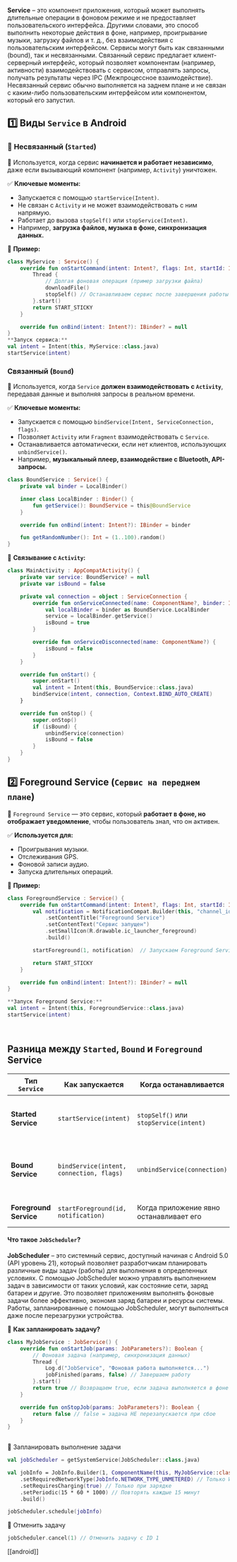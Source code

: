 **Service** – это компонент приложения, который может выполнять длительные операции в фоновом режиме и не предоставляет пользовательского интерфейса. Другими словами, это способ выполнить некоторые действия в фоне, например, проигрывание музыки, загрузку файлов и т. д., без взаимодействия с пользовательским интерфейсом. Сервисы могут быть как связанными (bound), так и несвязанными. Связанный сервис предлагает клиент-серверный интерфейс, который позволяет компонентам (например, активности) взаимодействовать с сервисом, отправлять запросы, получать результаты через IPC (Межпроцессное взаимодействие). Несвязанный сервис обычно выполняется на заднем плане и не связан с каким-либо пользовательским интерфейсом или компонентом, который его запустил.

## **1️⃣ Виды `Service` в Android**

### 🔹 **Несвязанный (`Started`)**

📌 Используется, когда сервис **начинается и работает независимо**, даже если вызывающий компонент (например, `Activity`) уничтожен.

✅ **Ключевые моменты:**

- Запускается с помощью `startService(Intent)`.
- Не связан с `Activity` и не может взаимодействовать с ним напрямую.
- Работает до вызова `stopSelf()` или `stopService(Intent)`.
- Например, **загрузка файлов, музыка в фоне, синхронизация данных.**

📌 **Пример:**

```kotlin 
class MyService : Service() {
    override fun onStartCommand(intent: Intent?, flags: Int, startId: Int): Int {
        Thread {
            // Долгая фоновая операция (пример загрузки файла)
            downloadFile()
            stopSelf() // Останавливаем сервис после завершения работы
        }.start()
        return START_STICKY
    }

    override fun onBind(intent: Intent?): IBinder? = null
}
**Запуск сервиса:**
val intent = Intent(this, MyService::class.java)
startService(intent)

```

### **Связанный (`Bound`)**

📌 Используется, когда `Service` **должен взаимодействовать с `Activity`**, передавая данные и выполняя запросы в реальном времени.

✅ **Ключевые моменты:**

- Запускается с помощью `bindService(Intent, ServiceConnection, flags)`.
- Позволяет `Activity` или `Fragment` взаимодействовать с `Service`.
- Останавливается автоматически, если нет клиентов, использующих `unbindService()`.
- Например, **музыкальный плеер, взаимодействие с Bluetooth, API-запросы.**
```kotlin 
class BoundService : Service() {
    private val binder = LocalBinder()

    inner class LocalBinder : Binder() {
        fun getService(): BoundService = this@BoundService
    }

    override fun onBind(intent: Intent?): IBinder = binder

    fun getRandomNumber(): Int = (1..100).random()
}

```

📌 **Связывание с `Activity`:**

```kotlin 
class MainActivity : AppCompatActivity() {
    private var service: BoundService? = null
    private var isBound = false

    private val connection = object : ServiceConnection {
        override fun onServiceConnected(name: ComponentName?, binder: IBinder?) {
            val localBinder = binder as BoundService.LocalBinder
            service = localBinder.getService()
            isBound = true
        }

        override fun onServiceDisconnected(name: ComponentName?) {
            isBound = false
        }
    }

    override fun onStart() {
        super.onStart()
        val intent = Intent(this, BoundService::class.java)
        bindService(intent, connection, Context.BIND_AUTO_CREATE)
    }

    override fun onStop() {
        super.onStop()
        if (isBound) {
            unbindService(connection)
            isBound = false
        }
    }
}

```

## **2️⃣ Foreground Service (`Сервис на переднем плане`)**

📌 `Foreground Service` — это сервис, который **работает в фоне, но отображает уведомление**, чтобы пользователь знал, что он активен.

✅ **Используется для:**

- Проигрывания музыки.
- Отслеживания GPS.
- Фоновой записи аудио.
- Запуска длительных операций.

📌 **Пример:**


```kotlin
class ForegroundService : Service() {
    override fun onStartCommand(intent: Intent?, flags: Int, startId: Int): Int {
        val notification = NotificationCompat.Builder(this, "channel_id")
            .setContentTitle("Foreground Service")
            .setContentText("Сервис запущен")
            .setSmallIcon(R.drawable.ic_launcher_foreground)
            .build()

        startForeground(1, notification)  // Запускаем Foreground Service

        return START_STICKY
    }

    override fun onBind(intent: Intent?): IBinder? = null
}

**Запуск Foreground Service:**
val intent = Intent(this, ForegroundService::class.java)
startService(intent)




```

## **Разница между `Started`, `Bound` и `Foreground` Service**

| Тип `Service`          | Как запускается                          | Когда останавливается                   | Где используется                                               |
| ---------------------- | ---------------------------------------- | --------------------------------------- | -------------------------------------------------------------- |
| **Started Service**    | `startService(intent)`                   | `stopSelf()` или `stopService(intent)`  | Фоновые задачи (загрузка файлов, API-запросы)                  |
| **Bound Service**      | `bindService(intent, connection, flags)` | `unbindService(connection)`             | Клиент-серверное взаимодействие (музыкальный плеер, Bluetooth) |
| **Foreground Service** | `startForeground(id, notification)`      | Когда приложение явно останавливает его | GPS, музыка, работа с сенсорами                                |
#### Что такое `JobScheduler`?

	
**JobScheduler** – это системный сервис, доступный начиная с Android 5.0 (API уровень 21), который позволяет разработчикам планировать различные виды задач (работы) для выполнения в определенных условиях. С помощью JobScheduler можно управлять выполнением задач в зависимости от таких условий, как состояние сети, заряд батареи и другие. Это позволяет приложениям выполнять фоновые задачи более эффективно, экономя заряд батареи и ресурсы системы. Работы, запланированные с помощью JobScheduler, могут выполняться даже после перезагрузки устройства.

📌 **Как запланировать задачу?**
```kotlin 
class MyJobService : JobService() {
    override fun onStartJob(params: JobParameters?): Boolean {
        // Фоновая задача (например, синхронизация данных)
        Thread {
            Log.d("JobService", "Фоновая работа выполняется...")
            jobFinished(params, false) // Завершаем работу
        }.start()
        return true // Возвращаем true, если задача выполняется в фоне
    }

    override fun onStopJob(params: JobParameters?): Boolean {
        return false // false = задача НЕ перезапускается при сбое
    }
}
	
```
📌 Запланировать выполнение задачи
```kotlin
val jobScheduler = getSystemService(JobScheduler::class.java)

val jobInfo = JobInfo.Builder(1, ComponentName(this, MyJobService::class.java))
    .setRequiredNetworkType(JobInfo.NETWORK_TYPE_UNMETERED) // Только Wi-Fi
    .setRequiresCharging(true) // Только при зарядке
    .setPeriodic(15 * 60 * 1000) // Повторять каждые 15 минут
    .build()

jobScheduler.schedule(jobInfo)
```
📌 Отменить задачу
```kotlin 
jobScheduler.cancel(1) // Отменить задачу с ID 1
```




[[android]]